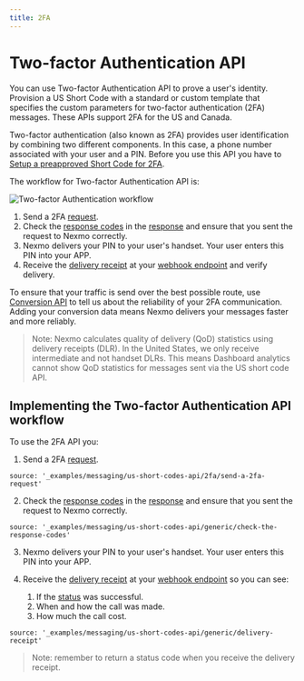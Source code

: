 ```yaml
---
title: 2FA
---
```


# Two-factor Authentication API

You can use Two-factor Authentication API to prove a user's identity. Provision a US Short Code with a standard or custom template that specifies the custom parameters for two-factor authentication (2FA) messages. These APIs support 2FA for the US and Canada.

Two-factor authentication (also known as 2FA) provides user identification by combining two different components. In this case, a phone number associated with your user and a PIN. Before you use this API you have to [Setup a preapproved Short Code for 2FA](/numbers/guides/enable-2fa).

The workflow for Two-factor Authentication API is:

![Two-factor Authentication workflow](/images/workflow_2fa.svg)

1. Send a 2FA [request](/api/sms/us-short-codes/2fa#request).
2. Check the [response codes](/api/sms/us-short-codes/2fa#keys-and-values) in the [response](/api/sms/us-short-codes/2fa#response) and ensure that you sent the request to Nexmo correctly.
3. Nexmo delivers your PIN to your user's handset. Your user enters this PIN into your APP.
4. Receive the [delivery receipt](/api/sms/us-short-codes/2fa#delivery-receipt) at your [webhook endpoint](/concepts/guides/webhooks) and verify delivery.

To ensure that your traffic is send over the best possible route, use [Conversion API](/messaging/conversion-api/overview) to tell us about the reliability of your 2FA communication. Adding your conversion data means Nexmo delivers your messages faster and more reliably.

> Note: Nexmo calculates quality of delivery (QoD) statistics using delivery receipts (DLR). In the United States, we only receive intermediate and not handset DLRs. This means Dashboard analytics cannot show QoD statistics for messages sent via the US short code API.

## Implementing the Two-factor Authentication API workflow

To use the 2FA API you:

1. Send a 2FA [request](/api/sms/us-short-codes/2fa#request).

```tabbed_examples
source: '_examples/messaging/us-short-codes-api/2fa/send-a-2fa-request'
```

2. Check the [response codes](/api/sms/us-short-codes/2fa#keys-and-values) in the [response](/api/sms/us-short-codes/2fa#response) and ensure that you sent the request to Nexmo correctly.

```tabbed_examples
source: '_examples/messaging/us-short-codes-api/generic/check-the-response-codes'
```

3. Nexmo delivers your PIN to your user's handset. Your user enters this PIN into your APP.

4. Receive the [delivery receipt](/api/sms/us-short-codes/2fa#delivery-receipt) at your [webhook endpoint](/concepts/guides/webhooks) so you can see:

    1. If the [status](/api/sms/us-short-codes/2fa#keys-and-values-2) was successful.
    2. When and how the call was made.
    3. How much the call cost.

```tabbed_examples
source: '_examples/messaging/us-short-codes-api/generic/delivery-receipt'
```

> Note: remember to return a  status code when you receive the delivery receipt.
